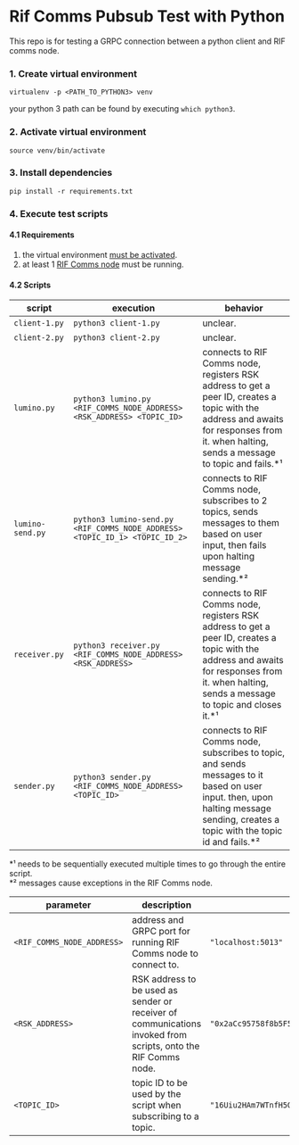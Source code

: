 # Rif Comms Pubsub Test with Python

This repo is for testing a GRPC connection between a python client and RIF comms node.

### 1. Create virtual environment
```shell script
virtualenv -p <PATH_TO_PYTHON3> venv
```

your python 3 path can be found by executing `which python3`. 

### 2. Activate virtual environment
```shell script
source venv/bin/activate
```

### 3. Install dependencies
```shell script
pip install -r requirements.txt
```

### 4. Execute test scripts
#### 4.1 Requirements
1. the virtual environment [must be activated](#2-Activate-virtual-environment).
2. at least 1 [RIF Comms node](https://github.com/rsksmart/rif-communications-pubsub-node/) must be running.

#### 4.2 Scripts
| script           | execution                                                                   | behavior                                                                                                                                                                                       |
| ---------------- | --------------------------------------------------------------------------- | ---------------------------------------------------------------------------------------------------------------------------------------------------------------------------------------------- |
| `client-1.py`    | `python3 client-1.py`                                                       | unclear.                                                                                                                                                                                       |
| `client-2.py`    | `python3 client-2.py`                                                       | unclear.                                                                                                                                                                                       |
| `lumino.py`      | `python3 lumino.py <RIF_COMMS_NODE_ADDRESS> <RSK_ADDRESS> <TOPIC_ID>`       | connects to RIF Comms node, registers RSK address to get a peer ID, creates a topic with the address and awaits for responses from it. when halting, sends a message to topic and fails.*¹     |
| `lumino-send.py` | `python3 lumino-send.py <RIF_COMMS_NODE_ADDRESS> <TOPIC_ID_1> <TOPIC_ID_2>` | connects to RIF Comms node, subscribes to 2 topics, sends messages to them based on user input, then fails upon halting message sending.*²                                                     |
| `receiver.py`    | `python3 receiver.py <RIF_COMMS_NODE_ADDRESS> <RSK_ADDRESS>`                | connects to RIF Comms node, registers RSK address to get a peer ID, creates a topic with the address and awaits for responses from it. when halting, sends a message to topic and closes it.*¹ |
| `sender.py`      | `python3 sender.py <RIF_COMMS_NODE_ADDRESS> <TOPIC_ID>`                     | connects to RIF Comms node, subscribes to topic, and sends messages to it based on user input. then, upon halting message sending, creates a topic with the topic id and fails.*²              |

\*¹ needs to be sequentially executed multiple times to go through the entire script.
<br/>
\*² messages cause exceptions in the RIF Comms node.

| parameter                  | description                                                                                                   | example                                                   |
| -------------------------- | ------------------------------------------------------------------------------------------------------------- | --------------------------------------------------------- |
| `<RIF_COMMS_NODE_ADDRESS>` | address and GRPC port for running RIF Comms node to connect to.                                               | `"localhost:5013"`                                        |
| `<RSK_ADDRESS>`            | RSK address to be used as sender or receiver of communications invoked from scripts, onto the RIF Comms node. | `"0x2aCc95758f8b5F583470bA265Eb685a8f45fC9D5"`            |
| `<TOPIC_ID>`               | topic ID to be used by the script when subscribing to a topic.                                                | `"16Uiu2HAm7WTnfH5GLtFVTPMc79Qu8TzMoEKe4QEDnWiSBRjr8UZf"` |
